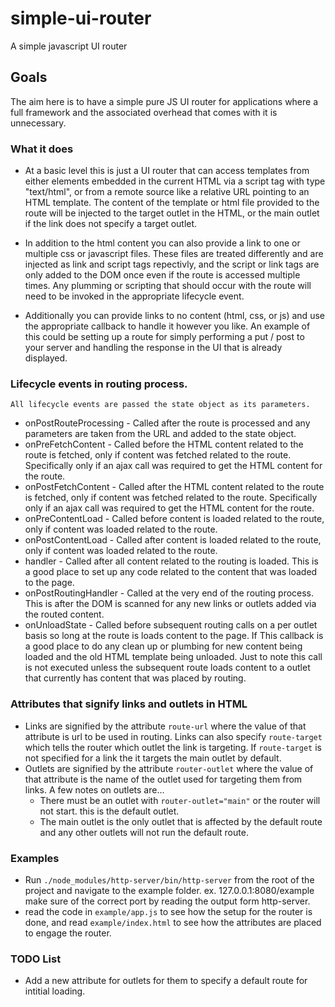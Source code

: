 # simple-ui-router
A simple javascript UI router

## Goals
The aim here is to have a simple pure JS UI router for applications where a full framework and the associated overhead that comes with it is unnecessary.

### What it does
* At a basic level this is just a UI router that can access templates from either elements embedded in the current HTML via a script tag with type "text/html", or from a remote source like a relative URL pointing to an HTML template. The content of the template or html file provided to the route will be injected to the target outlet in the HTML, or the main outlet if the link does not specify a target outlet.

* In addition to the html content you can also provide a link to one or multiple css or javascript files. These files are treated differently and are injected as link and script tags repectivly, and the script or link tags are only added to the DOM once even if the route is accessed multiple times. Any plumming or scripting that should occur with the route will need to be invoked in the appropriate lifecycle event.

* Additionally you can provide links to no content (html, css, or js) and use the appropriate callback to handle it however you like. An example of this could be setting up a route for simply performing a put / post to your server and handling the response in the UI that is already displayed.

### Lifecycle events in routing process.
    All lifecycle events are passed the state object as its parameters.
* onPostRouteProcessing - Called after the route is processed and any parameters are taken from the URL and added to the state object.
* onPreFetchContent - Called before the HTML content related to the route is fetched, only if content was fetched related to the route. Specifically only if an ajax call was required to get the HTML content for the route.
* onPostFetchContent - Called after the HTML content related to the route is fetched, only if content was fetched related to the route. Specifically only if an ajax call was required to get the HTML content for the route.
* onPreContentLoad - Called before content is loaded related to the route, only if content was loaded related to the route.
* onPostContentLoad - Called after content is loaded related to the route, only if content was loaded related to the route.
* handler - Called after all content related to the routing is loaded. This is a good place to set up any code related to the content that was loaded to the page.
* onPostRoutingHandler - Called at the very end of the routing process. This is after the DOM is scanned for any new links or outlets added via the routed content.
* onUnloadState - Called before subsequent routing calls on a per outlet basis so long at the route is loads content to the page. If This callback is a good place to do any clean up or plumbing for new content being loaded and the old HTML template being unloaded. Just to note this call is not executed unless the subsequent route loads content to a outlet that currently has content that was placed by routing.

### Attributes that signify links and outlets in HTML
* Links are signified by the attribute `route-url` where the value of that attribute is url to be used in routing. Links can also specify `route-target` which tells the router which outlet the link is targeting. If `route-target` is not specified for a link the it targets the main outlet by default.
* Outlets are signified by the attribute `router-outlet` where the value of that attribute is the name of the outlet used for targeting them from links. A few notes on outlets are...
    * There must be an outlet with `router-outlet="main"` or the router will not start. this is the default outlet.
    * The main outlet is the only outlet that is affected by the  default route and any other outlets will not run the default route.

### Examples
* Run `./node_modules/http-server/bin/http-server` from the root of the project and navigate to the example folder. ex. 127.0.0.1:8080/example make sure of the correct port by reading the output form http-server.
* read the code in `example/app.js` to see how the setup for the router is done, and read `example/index.html` to see how the attributes are placed to engage the router.

### TODO List
* Add a new attribute for outlets for them to specify a default route for intitial loading.